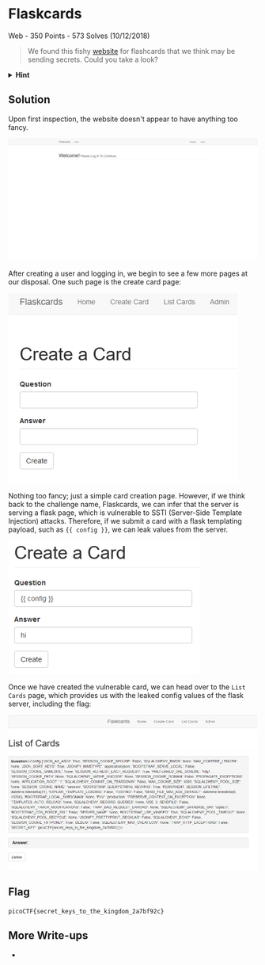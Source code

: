 # Flaskcards
Web - 350 Points - 573 Solves (10/12/2018)

> We found this fishy [website](http://2018shell1.picoctf.com:17012/) for flashcards that we think may be sending secrets. Could you take a look?

<details>
  <summary> <b>Hint</b> </summary>
  <p>
    - Are there any common vulnerabilities with the backend of the website?
    - Is there anywhere that filtering doesn't get applied?
    - The database gets reverted every 2 hours so your session might end unexpectedly. Just make another user
  </p>
</details>

## Solution
Upon first inspection, the website doesn't appear to have anything too fancy.

![img1.png not found](images/img1.png)

After creating a user and logging in, we begin to see a few more pages at our disposal. One such page is the create card page:

![img2.png not found](images/img2.png)

Nothing too fancy; just a simple card creation page. However, if we think back to the challenge name, Flaskcards, we can infer that the server is serving a flask page, which is vulnerable to SSTI (Server-Side Template Injection) attacks. Therefore, if we submit a card with a flask templating payload, such as `{{ config }}`, we can leak values from the server.

![img3.png not found](images/img3.png)

Once we have created the vulnerable card, we can head over to the `List Cards` page, which provides us with the leaked config values of the flask server, including the flag:

![img4.png not found](images/img4.png)

## Flag
```
picoCTF{secret_keys_to_the_kingdom_2a7bf92c}
```

## More Write-ups
-

